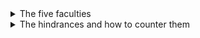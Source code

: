 <details>
  <summary>The five faculties</summary>

1. Conviction :neutral_face::bulb::fist::+1::pray:
2. Persistence :sweat_smile::muscle::fire:
3. Mindfulness :back::eyes::point_up::point_left::point_right::point_down:
4. Concentration :relieved::innocent:
5. Discernment :thinking:

</details>

<details>
  <summary>The hindrances and how to counter them</summary>
  
Hindrance | Counteracting factors
----------|----------------------
Sensuality (_kāmacchanda_) :stuck_out_tongue::doughnut:/:man::kissing_heart::woman: | Perception of unattractiveness (_asubhasaññā_ :skull::haircut::poop::unamused::persevere:)
Ill-will (_byāpāda_) :rage: :rage2: :smiling_imp: | The sublime attitutes (_brahmavihāra bhāvanā_) :innocent:
Sleep and torpor (_thīṇa middha_) :sleepy: :sleeping: :dizzy_face: | Desire for Investigation (_vimaṃsa chanda_ :flushed:), Appropriate attention (_yoniso manasikāra_ :eyes:), Walking meditation (_cankama_ :walking:)
Restlessness and anxiety (_uddhacca kukkucca_) :scream::scream_cat::cold_sweat::fearful: | Tranquility (_passaddhi_ :relieved:), equanimity (_upekkhā_ :expressionless:), death contemplation (_maraṇānussati_ :skull:)
Uncertainty (_vicikicchā_) :confused::grey_question::grey_exclamation::question::exclamation::thinking: | Recollection of the Buddha (_buddhānussati_ :pray::tulip::bouquet:), Recollection of the Dhamma (_dhammānussati_ :leaves:), Recollection of the Sangha (_sanghānussati_ :pray::bouquet:)

</details>
